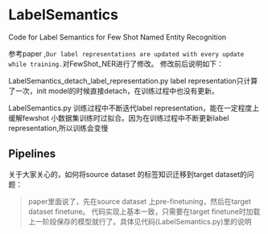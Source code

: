 # LabelSemantics
Code for Label Semantics for Few Shot Named Entity Recognition

参考paper ,`Our label representations are updated with every update while training.`对FewShot_NER进行了修改。
修改前后说明如下：

LabelSemantics_detach_label_representation.py    label representation只计算了一次，init model的时候直接detach，在训练过程中也没有更新。

LabelSemantics.py      训练过程中不断迭代label representation，能在一定程度上缓解fewshot 小数据集训练时过拟合。因为在训练过程中不断更新label representation,所以训练会变慢

## Pipelines

关于大家关心的，如何将source dataset 的标签知识迁移到target dataset的问题：

> paper里面说了，先在source dataset 上pre-finetuning，然后在target dataset finetune。
代码实现上基本一致，只需要在target finetune时加载上一阶段保存的模型就行了。具体见代码(LabelSemantics.py)里的说明
